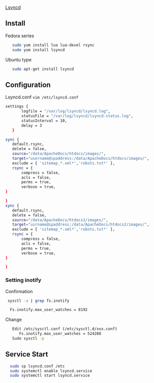 [Lsyncd](https://code.google.com/archive/p/lsyncd/)

## Install
  Fedora series
 ```sh
    sudo yum install lua lua-devel rsync
    sudo yum install lsyncd
 ```

  Ubuntu type
 ```sh
    sudo apt-get install lsyncd
 ```

## Configuration

Lsyncd.conf
 ` vim /etc/lsyncd.conf `


 ```sh
settings {
        logfile = "/var/log/lsyncd/lsyncd.log",
        statusFile = "/var/log/lsyncd/lsyncd-status.log",
        statusInterval = 10,
        delay = 3
    }

sync {
    default.rsync,
    delete = false,
    source="/data/ApacheDocs/htdocs/images/",
    target="username@ipaddress:/data/ApacheDocs/htdocs/images/",
    exclude = { 'sitemap_*.xml*','robots.txt*' },
    rsync = {
        compress = false,
        acls = false,
        perms = true,
        verbose = true,
}

}
sync {
    default.rsync,
    delete = false,
    source="/data/ApacheDocs/htdocs2/images/",
    target="usrname@ipaddress:/data/ApacheDocs/htdocs2/images/",
    exclude = { 'sitemap_*.xml*','robots.txt*' },
    rsync = {
        compress = false,
        acls = false,
        perms = true,
        verbose = true,
}

}
 ```
 
### Setting inotify

  Confirmation
   ```sh
    sysctl -a | grep fs.inotify

     Fs.inotify.max_user_watches = 8192 
 ```
  Change
  ```sh
     Edit /etc/sysctl.conf (/etc/sysctl.d/xxx.conf)
        Fs.inotify.max_user_watches = 524288 
     Sudo sysctl -p
  ```
## Service Start

 ```sh
   sudo cp lsyncd.conf /etc
   sudo systemctl enable lsyncd.service
   sudo systemctl start lsyncd.service
 ```
 
 
